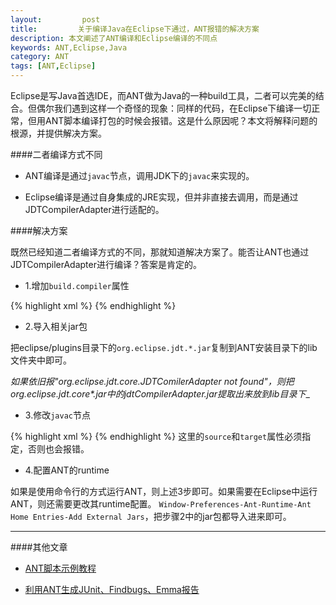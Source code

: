 ```yaml
---
layout:         post
title:         关于编译Java在Eclipse下通过，ANT报错的解决方案
description: 本文阐述了ANT编译和Eclipse编译的不同点
keywords: ANT,Eclipse,Java
category: ANT
tags: [ANT,Eclipse]
---
```


Eclipse是写Java首选IDE，而ANT做为Java的一种build工具，二者可以完美的结合。但偶尔我们遇到这样一个奇怪的现象：同样的代码，在Eclipse下编译一切正常，但用ANT脚本编译打包的时候会报错。这是什么原因呢？本文将解释问题的根源，并提供解决方案。

<!-- more -->

####二者编译方式不同

* ANT编译是通过`javac`节点，调用JDK下的`javac`来实现的。

* Eclipse编译是通过自身集成的JRE实现，但并非直接去调用，而是通过JDTCompilerAdapter进行适配的。

####解决方案

既然已经知道二者编译方式的不同，那就知道解决方案了。能否让ANT也通过JDTCompilerAdapter进行编译？答案是肯定的。

* 1.增加`build.compiler`属性

{% highlight xml %}
<property name="build.compiler" value="org.eclipse.jdt.core.JDTComilerAdapter"/>
{% endhighlight %}

* 2.导入相关jar包

把eclipse/plugins目录下的`org.eclipse.jdt.*.jar`复制到ANT安装目录下的lib文件夹中即可。

__如果依旧报"org.eclipse.jdt.core.JDTComilerAdapter not found"，则把org.eclipse.jdt.core_*.jar中的jdtCompilerAdapter.jar提取出来放到lib目录下__

* 3.修改`javac`节点

{% highlight xml %}
<javac srcdir="${src.dir}" destdir="${classes.dir}" debug="true" deprecation="true" source="1.6" target="1.6">
    <classpath refid="jar.classpath">
    </classpath>
</javac>
{% endhighlight %}
这里的`source`和`target`属性必须指定，否则也会报错。

* 4.配置ANT的runtime

如果是使用命令行的方式运行ANT，则上述3步即可。如果需要在Eclipse中运行ANT，则还需要更改其runtime配置。
`Window-Preferences-Ant-Runtime-Ant Home Entries-Add External Jars`，把步骤2中的jar包都导入进来即可。

---------------------

####其他文章

* [ANT脚本示例教程](http://chengyuanjian.github.io/ant/2014-08/ant-build.html)

* [利用ANT生成JUnit、Findbugs、Emma报告](http://chengyuanjian.github.io/ant/2014-08/ant-junit-findbugs-emma.html)
